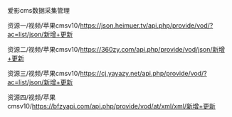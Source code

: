 爱影cms数据采集管理



资源一/视频/苹果cmsv10/https://json.heimuer.tv/api.php/provide/vod/?ac=list/json/新增+更新


资源二/视频/苹果cmsv10/https://360zy.com/api.php/provide/vod/json/新增+更新


资源三/视频/苹果cmsv10/https://cj.yayazy.net/api.php/provide/vod/?ac=list/json/新增+更新


资源四/视频/苹果cmsv10/https://bfzyapi.com/api.php/provide/vod/at/xml/xml/新增+更新

